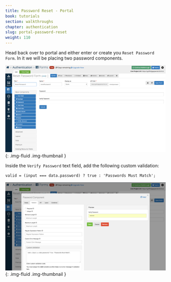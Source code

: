 ```yaml
---
title: Password Reset - Portal
book: tutorials
section: walkthroughs
chapter: authentication
slug: portal-password-reset
weight: 110
---
```

Head back over to portal and either enter or create you `Reset Password Form`. In it we will be placing two password
components.

![Portal Password Reset](/assets/img/tutorials/walkthroughs/authentication/reset-password-01.png){: .img-fluid .img-thumbnail }

Inside the `Verify Password` text field, add the following custom validation:

```
valid = (input === data.password) ? true : 'Passwords Must Match';
```

![Portal Password Reset](/assets/img/tutorials/walkthroughs/authentication/reset-password-02.png){: .img-fluid .img-thumbnail }


